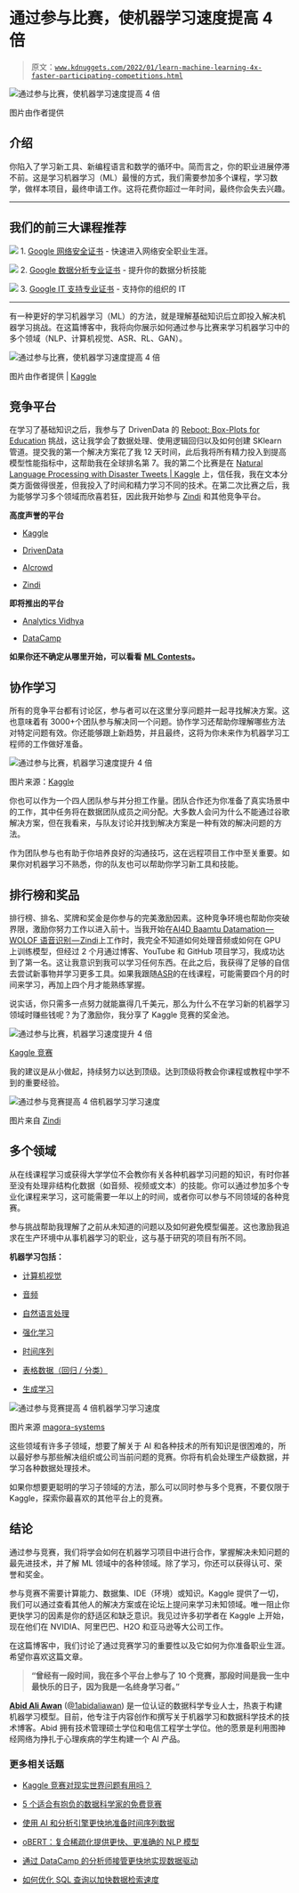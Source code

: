 # 通过参与比赛，使机器学习速度提高 4 倍

> 原文：[`www.kdnuggets.com/2022/01/learn-machine-learning-4x-faster-participating-competitions.html`](https://www.kdnuggets.com/2022/01/learn-machine-learning-4x-faster-participating-competitions.html)

![通过参与比赛，使机器学习速度提高 4 倍](img/4f9d04e24bb1d662ae929feb9b92d845.png)

图片由作者提供

## 介绍

你陷入了学习新工具、新编程语言和数学的循环中。简而言之，你的职业进展停滞不前。这是学习机器学习（ML）最慢的方式，我们需要参加多个课程，学习数学，做样本项目，最终申请工作。这将花费你超过一年时间，最终你会失去兴趣。

* * *

## 我们的前三大课程推荐

![](img/0244c01ba9267c002ef39d4907e0b8fb.png) 1\. [Google 网络安全证书](https://www.kdnuggets.com/google-cybersecurity) - 快速进入网络安全职业生涯。

![](img/e225c49c3c91745821c8c0368bf04711.png) 2\. [Google 数据分析专业证书](https://www.kdnuggets.com/google-data-analytics) - 提升你的数据分析技能

![](img/0244c01ba9267c002ef39d4907e0b8fb.png) 3\. [Google IT 支持专业证书](https://www.kdnuggets.com/google-itsupport) - 支持你的组织的 IT

* * *

有一种更好的学习机器学习（ML）的方法，就是理解基础知识后立即投入解决机器学习挑战。在这篇博客中，我将向你展示如何通过参与比赛来学习机器学习中的多个领域（NLP、计算机视觉、ASR、RL、GAN）。

![通过参与比赛，使机器学习速度提高 4 倍](img/f62297b4d165ca4439acf177fe2ec5d9.png)

图片由作者提供 | [Kaggle](https://www.kaggle.com/kingabzpro)

## 竞争平台

在学习了基础知识之后，我参与了 DrivenData 的 [Reboot: Box-Plots for Education](https://www.drivendata.org/competitions/46/box-plots-for-education-reboot/) 挑战，这让我学会了数据处理、使用逻辑回归以及如何创建 SKlearn 管道。提交我的第一个解决方案花了我 12 天时间，此后我将所有精力投入到提高模型性能指标中，这帮助我在全球排名第 7。我的第二个比赛是在 [Natural Language Processing with Disaster Tweets | Kaggle](https://www.kaggle.com/c/nlp-getting-started) 上，信任我，我在文本分类方面做得很差，但我投入了时间和精力学习不同的技术。在第二次比赛之后，我为能够学习多个领域而欣喜若狂，因此我开始参与 [Zindi](https://zindi.africa/) 和其他竞争平台。

**高度声誉的平台**

+   [Kaggle](https://kaggle.com/)

+   [DrivenData](https://www.drivendata.org/)

+   [AIcrowd](https://aicrowd.com/)

+   [Zindi](https://zindi.africa/)

**即将推出的平台**

+   [Analytics Vidhya](https://datahack.analyticsvidhya.com/contest/all/)

+   [DataCamp](https://app.datacamp.com/learn/competitions)

**如果你还不确定从哪里开始，可以看看** [**ML Contests**](https://mlcontests.com/)**。**

## 协作学习

所有的竞争平台都有讨论区，参与者可以在这里分享问题并一起寻找解决方案。这也意味着有 3000+个团队参与解决同一个问题。协作学习还帮助你理解哪些方法对特定问题有效。你还能够跟上新趋势，并且最终，这将为你未来作为机器学习工程师的工作做好准备。

![通过参与比赛，机器学习速度提升 4 倍](img/cea747a69696b92fb7880de70d177091.png)

图片来源：[Kaggle](https://www.kaggle.com/c/nlp-getting-started/discussion)

你也可以作为一个四人团队参与并分担工作量。团队合作还为你准备了真实场景中的工作，其中任务将在数据团队成员之间分配。大多数人会问为什么不能通过谷歌解决方案，但在我看来，与队友讨论并找到解决方案是一种有效的解决问题的方法。

作为团队参与也有助于你培养良好的沟通技巧，这在远程项目工作中至关重要。如果你对机器学习不熟悉，你的队友也可以帮助你学习新工具和技能。

## 排行榜和奖品

排行榜、排名、奖牌和奖金是你参与的完美激励因素。这种竞争环境也帮助你突破界限，激励你努力工作以进入前十。当我开始在[AI4D Baamtu Datamation — WOLOF 语音识别 — Zindi](https://zindi.africa/competitions/ai4d-baamtu-datamation-automatic-speech-recognition-in-wolof)上工作时，我完全不知道如何处理音频或如何在 GPU 上训练模型，但经过 2 个月通过博客、YouTube 和 GitHub 项目学习，我成功达到了第一名。这让我意识到我可以学习任何东西。在此之后，我获得了足够的自信去尝试新事物并学习更多工具。如果我跟随[ASR](https://maelfabien.github.io/machinelearning/speech_reco/)的在线课程，可能需要四个月的时间来学习，再加上四个月才能熟练掌握。

说实话，你只需多一点努力就能赢得几千美元，那么为什么不在学习新的机器学习领域时赚些钱呢？为了激励你，我分享了 Kaggle 竞赛的奖金池。

![通过参与比赛，机器学习速度提升 4 倍](img/7868d5cfd15d5fd3d9d1652f52008f36.png)

[Kaggle 竞赛](https://www.kaggle.com/competitions)

我的建议是从小做起，持续努力以达到顶级。达到顶级将教会你课程或教程中学不到的重要经验。

![通过参与竞赛提高 4 倍机器学习学习速度](img/cc19eb4e0286f269e2a992146805aa95.png)

图片来自 [Zindi](https://zindi.africa/competitions/ai4d-baamtu-datamation-automatic-speech-recognition-in-wolof/leaderboard)

## 多个领域

从在线课程学习或获得大学学位不会教你有关各种机器学习问题的知识，有时你甚至没有处理非结构化数据（如音频、视频或文本）的技能。你可以通过参加多个专业化课程来学习，这可能需要一年以上的时间，或者你可以参与不同领域的各种竞赛。

参与挑战帮助我理解了之前从未知道的问题以及如何避免模型偏差。这也激励我追求在生产环境中从事机器学习的职业，这与基于研究的项目有所不同。

**机器学习包括：**

+   [计算机视觉](https://www.ibm.com/topics/computer-vision)

+   [音频](https://towardsdatascience.com/how-to-apply-machine-learning-and-deep-learning-methods-to-audio-analysis-615e286fcbbc?gi=6e76aecfa621)

+   [自然语言处理](https://www.ibm.com/cloud/learn/natural-language-processing)

+   [强化学习](https://en.wikipedia.org/wiki/Reinforcement_learning)

+   [时间序列](https://medium.com/analytics-vidhya/time-series-prediction-with-machine-learning-getting-started-8763eda1127f)

+   [表格数据（回归 / 分类）](https://towardsdatascience.com/introduction-to-machine-learning-algorithms-linear-regression-14c4e325882a)

+   [生成学习](https://machinelearningmastery.com/what-are-generative-adversarial-networks-gans/)

![通过参与竞赛提高 4 倍机器学习学习速度](img/3580f91cc310b790de16b809745f8db4.png)

图片来源 [magora-systems](https://magora-systems.com/artificial-intelligence-vs-machine-learning-vs-deep-learning/)

这些领域有许多子领域，想要了解关于 AI 和各种技术的所有知识是很困难的，所以最好参与那些解决组织或公司当前问题的竞赛。你将有机会处理生产级数据，并学习各种数据处理技术。

如果你想要更聪明的学习子领域的方法，那么可以同时参与多个竞赛，不要仅限于 Kaggle，探索你最喜欢的其他平台上的竞赛。

## 结论

通过参与竞赛，我们将学会如何在机器学习项目中进行合作，掌握解决未知问题的最先进技术，并了解 ML 领域中的各种领域。除了学习，你还可以获得认可、荣誉和奖金。

参与竞赛不需要计算能力、数据集、IDE（环境）或知识。Kaggle 提供了一切，我们可以通过查看其他人的解决方案或在论坛上提问来学习未知领域。唯一阻止你更快学习的因素是你的舒适区和缺乏意识。我见过许多初学者在 Kaggle 上开始，现在他们在 NVIDIA、阿里巴巴、H2O 和亚马逊等大公司工作。

在这篇博客中，我们讨论了通过竞赛学习的重要性以及它如何为你准备职业生涯。希望你喜欢这篇文章。

> **“曾经有一段时间，我在多个平台上参与了 10 个竞赛，那段时间是我一生中最快乐的日子，因为我是一名终身学习者。”**

**[Abid Ali Awan](https://www.polywork.com/kingabzpro)** ([@1abidaliawan](https://twitter.com/1abidaliawan)) 是一位认证的数据科学专业人士，热衷于构建机器学习模型。目前，他专注于内容创作和撰写关于机器学习和数据科学技术的技术博客。Abid 拥有技术管理硕士学位和电信工程学士学位。他的愿景是利用图神经网络为挣扎于心理疾病的学生构建一个 AI 产品。

### 更多相关话题

+   [Kaggle 竞赛对现实世界问题有用吗？](https://www.kdnuggets.com/are-kaggle-competitions-useful-for-real-world-problems)

+   [5 个适合有抱负的数据科学家的免费竞赛](https://www.kdnuggets.com/5-free-competitions-for-aspiring-data-scientists)

+   [使用 AI 和分析引擎更快地准备时间序列数据](https://www.kdnuggets.com/2021/12/piexchange-faster-way-prepare-timeseries-data-ai-analytics-engine.html)

+   [oBERT：复合稀疏化提供更快、更准确的 NLP 模型](https://www.kdnuggets.com/2022/05/obert-compound-sparsification-delivers-faster-accurate-models-nlp.html)

+   [通过 DataCamp 的分析师接管更快地实现数据驱动](https://www.kdnuggets.com/2022/10/datacamp-data-driven-faster-analyst-takeover.html)

+   [如何优化 SQL 查询以加快数据检索速度](https://www.kdnuggets.com/2023/06/optimize-sql-queries-faster-data-retrieval.html)
